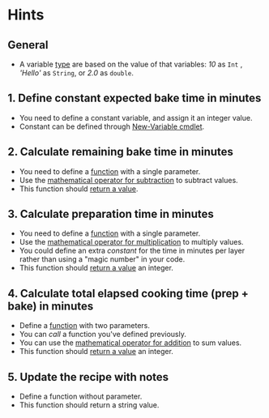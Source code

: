# Hints

## General
- A variable [type][types] are based on the value of that variables: *10* as `Int` , *'Hello'* as `String`, or *2.0* as `double`.

## 1. Define constant expected bake time in minutes

- You need to define a constant variable, and assign it an integer value.
- Constant can be defined through [New-Variable cmdlet][new variable].

## 2. Calculate remaining bake time in minutes

- You need to define a [function][defining functions] with a single parameter.
- Use the [mathematical operator for subtraction][arithmetic] to subtract values.
- This function should [return a value][return].

## 3. Calculate preparation time in minutes

- You need to define a [function][defining functions] with a single parameter.
- Use the [mathematical operator for multiplication][arithmetic] to multiply values.
- You could define an extra _constant_ for the time in minutes per layer rather than using a "magic number" in your code.
- This function should [return a value][return] an integer.

## 4. Calculate total elapsed cooking time (prep + bake) in minutes

- Define a [function][defining functions] with two parameters.
- You can _call_ a function you've defined previously.
- You can use the [mathematical operator for addition][arithmetic] to sum values.
- This function should [return a value][return] an integer.

## 5. Update the recipe with notes

- Define a function without parameter.
- This function should return a string value.

[types]: https://learn.microsoft.com/en-us/powershell/scripting/lang-spec/chapter-04
[assignment]: https://learn.microsoft.com/en-us/powershell/module/microsoft.powershell.core/about/about_assignment_operators
[comments]: https://realpython.com/python-comments-guide/
[defining functions]: https://learn.microsoft.com/en-us/powershell/scripting/learn/ps101/09-functions
[return]: https://learn.microsoft.com/en-us/powershell/module/microsoft.powershell.core/about/about_return
[arithmetic]: https://learn.microsoft.com/en-us/powershell/module/microsoft.powershell.core/about/about_arithmetic_operators
[new variable]: https://learn.microsoft.com/en-us/powershell/module/microsoft.powershell.utility/new-variable